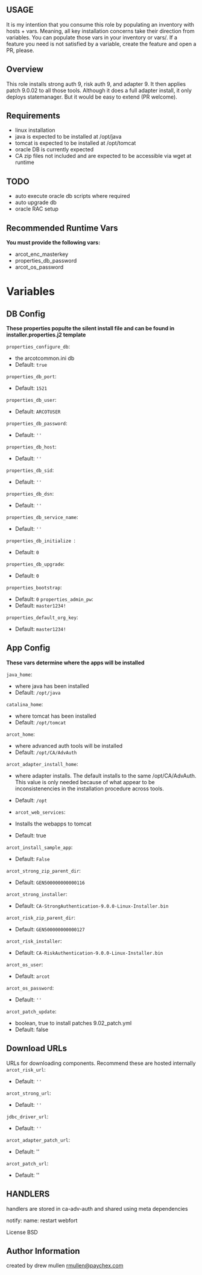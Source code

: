 USAGE
-----
It is my intention that you consume this role by populating an inventory with hosts + vars. Meaning, all key installation concerns take their direction from variables. You can populate those vars in your inventory or vars/. If a feature you need is not satisfied by a variable, create the feature and open a PR, please. 

Overview
--------
This role installs strong auth 9, risk auth 9, and adapter 9. It then applies patch 9.0.02 to all those tools. Although it does a full adapter install, it only deploys statemanager. But it would be easy to extend (PR welcome).

Requirements
------------
- linux installation
- java is expected to be installed at /opt/java
- tomcat is expected to be installed at /opt/tomcat
- oracle DB is currently expected
- CA zip files not included and are expected to be accessible via wget at runtime

TODO
----
- auto execute oracle db scripts where required
- auto upgrade db
- oracle RAC setup

Recommended Runtime Vars
------------------------
**You must provide the following vars:**
- arcot_enc_masterkey
- properties_db_password
- arcot_os_password


# Variables

## DB Config
**These properties populte the silent install file and can be found in installer.properties.j2 template**


`properties_configure_db`: 
- the arcotcommon.ini db 
- Default: `true`

`properties_db_port`:
- Default: `1521`

`properties_db_user`:

- Default: `ARCOTUSER`

`properties_db_password`: 
- Default: `''`

`properties_db_host`: 
- Default: `''`

`properties_db_sid`: 
- Default: `''`

`properties_db_dsn`: 
- Default: `''`

`properties_db_service_name`: 
- Default: `''`

`properties_db_initialize `:
- Default: `0`

`properties_db_upgrade`: 
- Default: `0`

`properties_bootstrap`: 
- Default: `0`
`properties_admin_pw`: 
- Default: `master1234!`

`properties_default_org_key`: 
- Default: `master1234!`

## App Config
**These vars determine where the apps will be installed**

`java_home`: 
- where java has been installed
- Default: `/opt/java`

`catalina_home`: 
- where tomcat has been installed
- Default: `/opt/tomcat`

`arcot_home`: 
- where advanced auth tools will be installed
- Default: `/opt/CA/AdvAuth`

`arcot_adapter_install_home`:
- where adapter installs. The default installs to the same /opt/CA/AdvAuth. This value is only needed because of what appear to be inconsistenencies in the installation procedure across tools.
- Default: `/opt`

- `arcot_web_services`:
- Installs the webapps to tomcat
- Default: true

`arcot_install_sample_app`: 
- Default: `False`

`arcot_strong_zip_parent_dir`: 
- Default: `GEN500000000000116`

`arcot_strong_installer`: 
- Default: `CA-StrongAuthentication-9.0.0-Linux-Installer.bin`

`arcot_risk_zip_parent_dir`: 
- Default: `GEN500000000000127`

`arcot_risk_installer`: 
- Default: `CA-RiskAuthentication-9.0.0-Linux-Installer.bin`

`arcot_os_user`: 
- Default: `arcot`

`arcot_os_password`: 
- Default: `''`

`arcot_patch_update`:
- boolean, true to install patches 9.02_patch.yml
- Default: false

## Download URLs
URLs for downloading components. Recommend these are hosted internally
`arcot_risk_url`: 
- Default: `''`

`arcot_strong_url`: 
- Default: `''`

`jdbc_driver_url`: 
- Default: `''`

`arcot_adapter_patch_url`:
- Default: ''

`arcot_patch_url`:
- Default: ''

HANDLERS
--------
handlers are stored in ca-adv-auth and shared using meta dependencies

notify:
name: restart webfort


License
BSD

Author Information
------------------
created by drew mullen rmullen@paychex.com
